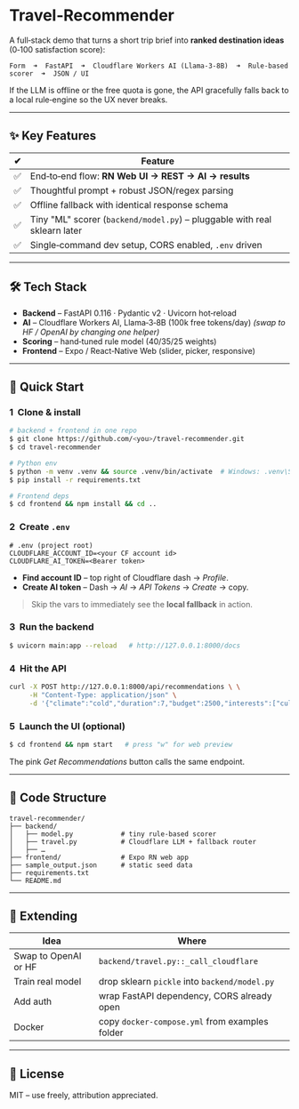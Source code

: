 # Travel‑Recommender

A full‑stack demo that turns a short trip brief into **ranked destination ideas** (0‑100 satisfaction score):

```
Form  ➜  FastAPI  ➜  Cloudflare Workers AI (Llama‑3‑8B)  ➜  Rule‑based scorer  ➜  JSON / UI
```

If the LLM is offline or the free quota is gone, the API gracefully falls back to a local rule‑engine so the UX never breaks.

---

## ✨ Key Features

| ✔ | Feature                                                                   |
| - | ------------------------------------------------------------------------- |
| ✅ | End‑to‑end flow: **RN Web UI → REST → AI → results**                      |
| ✅ | Thoughtful prompt + robust JSON/regex parsing                             |
| ✅ | Offline fallback with identical response schema                           |
| ✅ | Tiny "ML" scorer (`backend/model.py`) – pluggable with real sklearn later |
| ✅ | Single‑command dev setup, CORS enabled, `.env` driven                     |

---

## 🛠 Tech Stack

* **Backend** – FastAPI 0.116 · Pydantic v2 · Uvicorn hot‑reload
* **AI** – Cloudflare Workers AI, Llama‑3‑8B (100k free tokens/day)
  *(swap to HF / OpenAI by changing one helper)*
* **Scoring** – hand‑tuned rule model (40/35/25 weights)
* **Frontend** – Expo / React‑Native Web (slider, picker, responsive)

---

## 🚀 Quick Start

### 1  Clone & install

```bash
# backend + frontend in one repo
$ git clone https://github.com/<you>/travel-recommender.git
$ cd travel-recommender

# Python env
$ python -m venv .venv && source .venv/bin/activate  # Windows: .venv\Scripts\activate
$ pip install -r requirements.txt

# Frontend deps
$ cd frontend && npm install && cd ..
```

### 2  Create `.env`

```dotenv
# .env (project root)
CLOUDFLARE_ACCOUNT_ID=<your CF account id>
CLOUDFLARE_AI_TOKEN=<Bearer token>
```

* **Find account ID** – top right of Cloudflare dash → *Profile*.
* **Create AI token** – Dash → *AI* → *API Tokens* → *Create* → copy.

> Skip the vars to immediately see the **local fallback** in action.

### 3  Run the backend

```bash
$ uvicorn main:app --reload   # http://127.0.0.1:8000/docs
```

### 4  Hit the API

```bash
curl -X POST http://127.0.0.1:8000/api/recommendations \ \
     -H "Content-Type: application/json" \
     -d '{"climate":"cold","duration":7,"budget":2500,"interests":["culture","adventure"]}' | jq
```

### 5  Launch the UI (optional)

```bash
$ cd frontend && npm start   # press "w" for web preview
```

The pink *Get Recommendations* button calls the same endpoint.

---

## 🧩 Code Structure

```
travel-recommender/
├── backend/
│   ├── model.py            # tiny rule‑based scorer
│   ├── travel.py           # Cloudflare LLM + fallback router
│   ├── …
├── frontend/               # Expo RN web app
├── sample_output.json      # static seed data
├── requirements.txt
└── README.md
```

---

## 🔄 Extending

| Idea                 | Where                                          |
| -------------------- | ---------------------------------------------- |
| Swap to OpenAI or HF | `backend/travel.py::_call_cloudflare`          |
| Train real model     | drop sklearn `pickle` into `backend/model.py`  |
| Add auth             | wrap FastAPI dependency, CORS already open     |
| Docker               | copy `docker-compose.yml` from examples folder |

---

## 📝 License

MIT – use freely, attribution appreciated.
